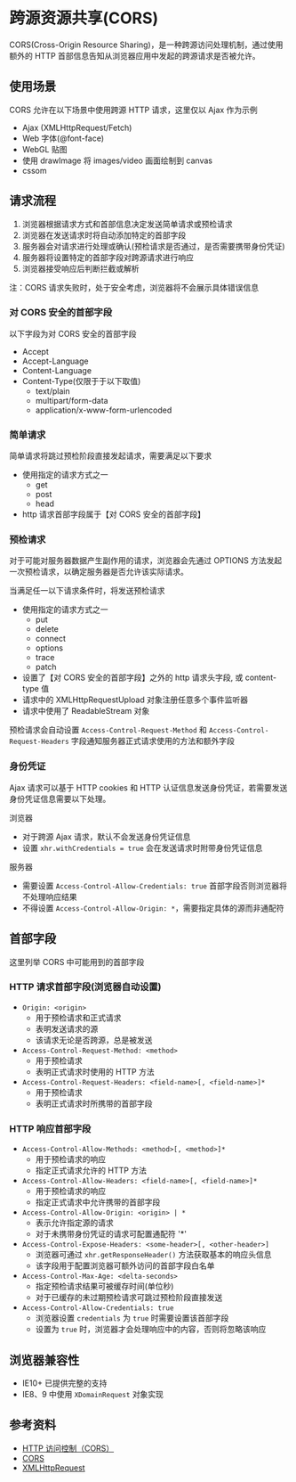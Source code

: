 # 跨源资源共享(CORS)

CORS(Cross-Origin Resource Sharing)，是一种跨源访问处理机制，通过使用额外的 HTTP 首部信息告知从浏览器应用中发起的跨源请求是否被允许。

## 使用场景

CORS 允许在以下场景中使用跨源 HTTP 请求，这里仅以 Ajax 作为示例

- Ajax (XMLHttpRequest/Fetch)
- Web 字体(@font-face)
- WebGL 贴图
- 使用 drawImage 将 images/video 画面绘制到 canvas
- cssom

## 请求流程

1. 浏览器根据请求方式和首部信息决定发送简单请求或预检请求
2. 浏览器在发送请求时将自动添加特定的首部字段
3. 服务器会对请求进行处理或确认(预检请求是否通过，是否需要携带身份凭证)
4. 服务器将设置特定的首部字段对跨源请求进行响应
5. 浏览器接受响应后判断拦截或解析

注：CORS 请求失败时，处于安全考虑，浏览器将不会展示具体错误信息

### 对 CORS 安全的首部字段

以下字段为对 CORS 安全的首部字段

- Accept
- Accept-Language
- Content-Language
- Content-Type(仅限于于以下取值)
  - text/plain
  - multipart/form-data
  - application/x-www-form-urlencoded

### 简单请求

简单请求将跳过预检阶段直接发起请求，需要满足以下要求

- 使用指定的请求方式之一
  - get
  - post
  - head
- http 请求首部字段属于【对 CORS 安全的首部字段】

### 预检请求

对于可能对服务器数据产生副作用的请求，浏览器会先通过 OPTIONS 方法发起一次预检请求，以确定服务器是否允许该实际请求。

当满足任一以下请求条件时，将发送预检请求

- 使用指定的请求方式之一
  - put
  - delete
  - connect
  - options
  - trace
  - patch
- 设置了【对 CORS 安全的首部字段】之外的 http 请求头字段, 或 content-type 值
- 请求中的 XMLHttpRequestUpload 对象注册任意多个事件监听器
- 请求中使用了 ReadableStream 对象

预检请求会自动设置 `Access-Control-Request-Method` 和 `Access-Control-Request-Headers` 字段通知服务器正式请求使用的方法和额外字段

### 身份凭证

Ajax 请求可以基于 HTTP cookies 和 HTTP 认证信息发送身份凭证，若需要发送身份凭证信息需要以下处理。

浏览器

- 对于跨源 Ajax 请求，默认不会发送身份凭证信息
- 设置 `xhr.withCredentials = true` 会在发送请求时附带身份凭证信息

服务器

- 需要设置 `Access-Control-Allow-Credentials: true` 首部字段否则浏览器将不处理响应结果
- 不得设置 `Access-Control-Allow-Origin: *`，需要指定具体的源而非通配符

## 首部字段

这里列举 CORS 中可能用到的首部字段

### HTTP 请求首部字段(浏览器自动设置)

- `Origin: <origin>`
  - 用于预检请求和正式请求
  - 表明发送请求的源
  - 该请求无论是否跨源，总是被发送
- `Access-Control-Request-Method: <method>`
  - 用于预检请求
  - 表明正式请求时使用的 HTTP 方法
- `Access-Control-Request-Headers: <field-name>[, <field-name>]*`
  - 用于预检请求
  - 表明正式请求时所携带的首部字段

### HTTP 响应首部字段

- `Access-Control-Allow-Methods: <method>[, <method>]*`
  - 用于预检请求的响应
  - 指定正式请求允许的 HTTP 方法
- `Access-Control-Allow-Headers: <field-name>[, <field-name>]*`
  - 用于预检请求的响应
  - 指定正式请求中允许携带的首部字段
- `Access-Control-Allow-Origin: <origin> | *`
  - 表示允许指定源的请求
  - 对于未携带身份凭证的请求可配置通配符 '\*'
- `Access-Control-Expose-Headers: <some-header>[, <other-header>]`
  - 浏览器可通过 `xhr.getResponseHeader()` 方法获取基本的响应头信息
  - 该字段用于配置浏览器可额外访问的首部字段白名单
- `Access-Control-Max-Age: <delta-seconds>`
  - 指定预检请求结果可被缓存时间(单位秒)
  - 对于已缓存的未过期预检请求可跳过预检阶段直接发送
- `Access-Control-Allow-Credentials: true`
  - 浏览器设置 `credentials` 为 `true` 时需要设置该首部字段
  - 设置为 `true` 时，浏览器才会处理响应中的内容，否则将忽略该响应

## 浏览器兼容性

- IE10+ 已提供完整的支持
- IE8、9 中使用 `XDomainRequest` 对象实现

## 参考资料

- [HTTP 访问控制（CORS）](https://developer.mozilla.org/zh-CN/docs/Web/HTTP/Access_control_CORS)
- [CORS](https://developer.mozilla.org/zh-CN/docs/Glossary/CORS)
- [XMLHttpRequest](https://developer.mozilla.org/zh-CN/docs/Web/API/XMLHttpRequest)
